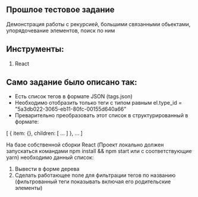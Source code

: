 ## Прошлое тестовое задание
Демонстрация работы с рекурсией, большими связанными обьектами, упорядочевание элементов, поиск по ним

## Инструменты:
1) React

## Само задание было описано так:

- Есть список тегов в формате JSON (tags.json)
- Необходимо отобразить только теги с типом равным el.type_id = "5a3db022-3065-eb11-80fc-00155d640a66"
- Преварительно преобразовать этот список в структурированный в формате:

[
    {
        item: {},
        children: [
            ...
        ]
    },
    ...
]

На базе собственной сборки React (Проект локально должен запускаться командами npm install && npm start или с соответствующие yarn) 
необходимо данный список:

1. Вывести в форме дерева
2. Сделать работающее поле для фильтрации тегов по названию (фильтрованный теги показывать включая его родительские элементы)
